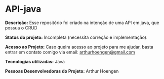# API-java

**Descrição:** Esse repositório foi criado na intenção de uma API em java, que possua o CRUD

**Status do projeto:** Incompleta (necessita correção e implementação).

**Acesso ao Projeto:** Caso queira acesso ao projeto para me ajudar, basta entrar em contato comigo via email: arthurhoengen@gmail.com

**Tecnologias utilizadas:** Java

**Pessoas Desenvolvedoras do Projeto:** Arthur Hoengen
